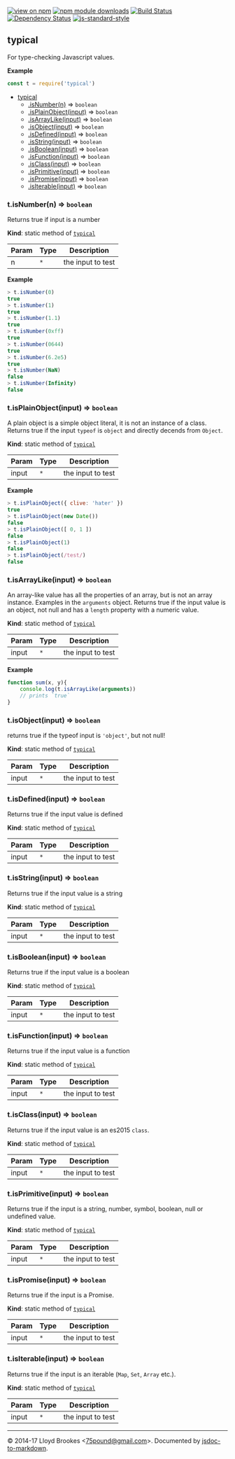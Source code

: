 [![view on npm](http://img.shields.io/npm/v/typical.svg)](https://www.npmjs.org/package/typical)
[![npm module downloads](http://img.shields.io/npm/dt/typical.svg)](https://www.npmjs.org/package/typical)
[![Build Status](https://travis-ci.org/75lb/typical.svg?branch=master)](https://travis-ci.org/75lb/typical)
[![Dependency Status](https://david-dm.org/75lb/typical.svg)](https://david-dm.org/75lb/typical)
[![js-standard-style](https://img.shields.io/badge/code%20style-standard-brightgreen.svg)](https://github.com/feross/standard)

<a name="module_typical"></a>

## typical
For type-checking Javascript values.

**Example**  
```js
const t = require('typical')
```

* [typical](#module_typical)
    * [.isNumber(n)](#module_typical.isNumber) ⇒ <code>boolean</code>
    * [.isPlainObject(input)](#module_typical.isPlainObject) ⇒ <code>boolean</code>
    * [.isArrayLike(input)](#module_typical.isArrayLike) ⇒ <code>boolean</code>
    * [.isObject(input)](#module_typical.isObject) ⇒ <code>boolean</code>
    * [.isDefined(input)](#module_typical.isDefined) ⇒ <code>boolean</code>
    * [.isString(input)](#module_typical.isString) ⇒ <code>boolean</code>
    * [.isBoolean(input)](#module_typical.isBoolean) ⇒ <code>boolean</code>
    * [.isFunction(input)](#module_typical.isFunction) ⇒ <code>boolean</code>
    * [.isClass(input)](#module_typical.isClass) ⇒ <code>boolean</code>
    * [.isPrimitive(input)](#module_typical.isPrimitive) ⇒ <code>boolean</code>
    * [.isPromise(input)](#module_typical.isPromise) ⇒ <code>boolean</code>
    * [.isIterable(input)](#module_typical.isIterable) ⇒ <code>boolean</code>

<a name="module_typical.isNumber"></a>

### t.isNumber(n) ⇒ <code>boolean</code>
Returns true if input is a number

**Kind**: static method of [<code>typical</code>](#module_typical)  

| Param | Type | Description |
| --- | --- | --- |
| n | <code>\*</code> | the input to test |

**Example**  
```js
> t.isNumber(0)
true
> t.isNumber(1)
true
> t.isNumber(1.1)
true
> t.isNumber(0xff)
true
> t.isNumber(0644)
true
> t.isNumber(6.2e5)
true
> t.isNumber(NaN)
false
> t.isNumber(Infinity)
false
```
<a name="module_typical.isPlainObject"></a>

### t.isPlainObject(input) ⇒ <code>boolean</code>
A plain object is a simple object literal, it is not an instance of a class. Returns true if the input `typeof` is `object` and directly decends from `Object`.

**Kind**: static method of [<code>typical</code>](#module_typical)  

| Param | Type | Description |
| --- | --- | --- |
| input | <code>\*</code> | the input to test |

**Example**  
```js
> t.isPlainObject({ clive: 'hater' })
true
> t.isPlainObject(new Date())
false
> t.isPlainObject([ 0, 1 ])
false
> t.isPlainObject(1)
false
> t.isPlainObject(/test/)
false
```
<a name="module_typical.isArrayLike"></a>

### t.isArrayLike(input) ⇒ <code>boolean</code>
An array-like value has all the properties of an array, but is not an array instance. Examples in the `arguments` object. Returns true if the input value is an object, not null and has a `length` property with a numeric value.

**Kind**: static method of [<code>typical</code>](#module_typical)  

| Param | Type | Description |
| --- | --- | --- |
| input | <code>\*</code> | the input to test |

**Example**  
```js
function sum(x, y){
    console.log(t.isArrayLike(arguments))
    // prints `true`
}
```
<a name="module_typical.isObject"></a>

### t.isObject(input) ⇒ <code>boolean</code>
returns true if the typeof input is `'object'`, but not null!

**Kind**: static method of [<code>typical</code>](#module_typical)  

| Param | Type | Description |
| --- | --- | --- |
| input | <code>\*</code> | the input to test |

<a name="module_typical.isDefined"></a>

### t.isDefined(input) ⇒ <code>boolean</code>
Returns true if the input value is defined

**Kind**: static method of [<code>typical</code>](#module_typical)  

| Param | Type | Description |
| --- | --- | --- |
| input | <code>\*</code> | the input to test |

<a name="module_typical.isString"></a>

### t.isString(input) ⇒ <code>boolean</code>
Returns true if the input value is a string

**Kind**: static method of [<code>typical</code>](#module_typical)  

| Param | Type | Description |
| --- | --- | --- |
| input | <code>\*</code> | the input to test |

<a name="module_typical.isBoolean"></a>

### t.isBoolean(input) ⇒ <code>boolean</code>
Returns true if the input value is a boolean

**Kind**: static method of [<code>typical</code>](#module_typical)  

| Param | Type | Description |
| --- | --- | --- |
| input | <code>\*</code> | the input to test |

<a name="module_typical.isFunction"></a>

### t.isFunction(input) ⇒ <code>boolean</code>
Returns true if the input value is a function

**Kind**: static method of [<code>typical</code>](#module_typical)  

| Param | Type | Description |
| --- | --- | --- |
| input | <code>\*</code> | the input to test |

<a name="module_typical.isClass"></a>

### t.isClass(input) ⇒ <code>boolean</code>
Returns true if the input value is an es2015 `class`.

**Kind**: static method of [<code>typical</code>](#module_typical)  

| Param | Type | Description |
| --- | --- | --- |
| input | <code>\*</code> | the input to test |

<a name="module_typical.isPrimitive"></a>

### t.isPrimitive(input) ⇒ <code>boolean</code>
Returns true if the input is a string, number, symbol, boolean, null or undefined value.

**Kind**: static method of [<code>typical</code>](#module_typical)  

| Param | Type | Description |
| --- | --- | --- |
| input | <code>\*</code> | the input to test |

<a name="module_typical.isPromise"></a>

### t.isPromise(input) ⇒ <code>boolean</code>
Returns true if the input is a Promise.

**Kind**: static method of [<code>typical</code>](#module_typical)  

| Param | Type | Description |
| --- | --- | --- |
| input | <code>\*</code> | the input to test |

<a name="module_typical.isIterable"></a>

### t.isIterable(input) ⇒ <code>boolean</code>
Returns true if the input is an iterable (`Map`, `Set`, `Array` etc.).

**Kind**: static method of [<code>typical</code>](#module_typical)  

| Param | Type | Description |
| --- | --- | --- |
| input | <code>\*</code> | the input to test |


* * *

&copy; 2014-17 Lloyd Brookes \<75pound@gmail.com\>. Documented by [jsdoc-to-markdown](https://github.com/jsdoc2md/jsdoc-to-markdown).
